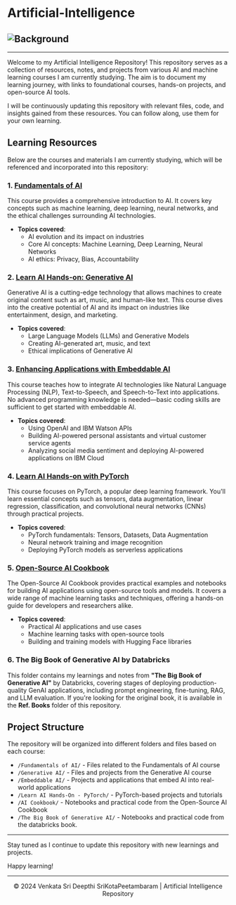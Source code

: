 # Artificial-Intelligence

## ![Background](https://media2.giphy.com/media/v1.Y2lkPTc5MGI3NjExeGg2dXU3NGkwb3lrODBuNmFjcTczdDQ0MjZvajJuMDhtbzAzYTJhZyZlcD12MV9pbnRlcm5hbF9naWZfYnlfaWQmY3Q9dg/AtemeKRsPRVESJ8zRq/giphy.gif)
---

Welcome to my Artificial Intelligence Repository! This repository serves as a collection of resources, notes, and projects from various AI and machine learning courses I am currently studying. The aim is to document my learning journey, with links to foundational courses, hands-on projects, and open-source AI tools.

I will be continuously updating this repository with relevant files, code, and insights gained from these resources. You can follow along, use them for your own learning.

## Learning Resources

Below are the courses and materials I am currently studying, which will be referenced and incorporated into this repository:

### 1. [Fundamentals of AI](https://cognitiveclass.ai/learn/fundamentals-of-ai)
This course provides a comprehensive introduction to AI. It covers key concepts such as machine learning, deep learning, neural networks, and the ethical challenges surrounding AI technologies.  
- **Topics covered**:  
  - AI evolution and its impact on industries  
  - Core AI concepts: Machine Learning, Deep Learning, Neural Networks  
  - AI ethics: Privacy, Bias, Accountability  

### 2. [Learn AI Hands-on: Generative AI](https://cognitiveclass.ai/learn-ai-hands-on-generative-ai)
Generative AI is a cutting-edge technology that allows machines to create original content such as art, music, and human-like text. This course dives into the creative potential of AI and its impact on industries like entertainment, design, and marketing.  
- **Topics covered**:  
  - Large Language Models (LLMs) and Generative Models  
  - Creating AI-generated art, music, and text  
  - Ethical implications of Generative AI  

### 3. [Enhancing Applications with Embeddable AI](https://cognitiveclass.ai/learn/integration-of-embeddable-ai)
This course teaches how to integrate AI technologies like Natural Language Processing (NLP), Text-to-Speech, and Speech-to-Text into applications. No advanced programming knowledge is needed—basic coding skills are sufficient to get started with embeddable AI.  
- **Topics covered**:  
  - Using OpenAI and IBM Watson APIs  
  - Building AI-powered personal assistants and virtual customer service agents  
  - Analyzing social media sentiment and deploying AI-powered applications on IBM Cloud  

### 4. [Learn AI Hands-on with PyTorch](https://cognitiveclass.ai/learn/learn-ai-hands-on-pytorch)
This course focuses on PyTorch, a popular deep learning framework. You'll learn essential concepts such as tensors, data augmentation, linear regression, classification, and convolutional neural networks (CNNs) through practical projects.  
- **Topics covered**:  
  - PyTorch fundamentals: Tensors, Datasets, Data Augmentation  
  - Neural network training and image recognition  
  - Deploying PyTorch models as serverless applications  

### 5. [Open-Source AI Cookbook](https://huggingface.co/learn/cookbook/index)
The Open-Source AI Cookbook provides practical examples and notebooks for building AI applications using open-source tools and models. It covers a wide range of machine learning tasks and techniques, offering a hands-on guide for developers and researchers alike.  
- **Topics covered**:  
  - Practical AI applications and use cases  
  - Machine learning tasks with open-source tools  
  - Building and training models with Hugging Face libraries
 
### 6. The Big Book of Generative AI by Databricks
This folder contains my learnings and notes from **"The Big Book of Generative AI"** by Databricks, covering stages of deploying production-quality GenAI applications, including prompt engineering, fine-tuning, RAG, and LLM evaluation. If you're looking for the original book, it is available in the **Ref. Books** folder of this repository.


## Project Structure

The repository will be organized into different folders and files based on each course:

- `/Fundamentals of AI/` - Files related to the Fundamentals of AI course  
- `/Generative AI/` - Files and projects from the Generative AI course  
- `/Embeddable AI/` - Projects and applications that embed AI into real-world applications  
- `/Learn AI Hands-On - PyTorch/` - PyTorch-based projects and tutorials  
- `/AI Cookbook/` - Notebooks and practical code from the Open-Source AI Cookbook
- `/The Big Book of Generative AI/` - Notebooks and practical code from the databricks book. 

---

Stay tuned as I continue to update this repository with new learnings and projects.

Happy learning!

---

<p align="center">&copy; 2024 Venkata Sri Deepthi SriKotaPeetambaram | Artificial Intelligence Repository</p>
